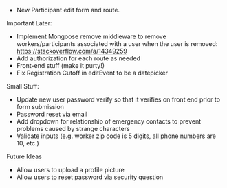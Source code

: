 - New Participant edit form and route.

Important Later:
- Implement Mongoose remove middleware to remove workers/participants associated with a user when the user is removed: https://stackoverflow.com/a/14349259
- Add authorization for each route as needed
- Front-end stuff (make it purty!)
- Fix Registration Cutoff in editEvent to be a datepicker


Small Stuff:
- Update new user password verify so that it verifies on front end prior to form submission
- Password reset via email
- Add dropdown for relationship of emergency contacts to prevent problems caused by strange characters
- Validate inputs (e.g. worker zip code is 5 digits, all phone numbers are 10, etc.)


Future Ideas
- Allow users to upload a profile picture
- Allow users to reset password via security question
